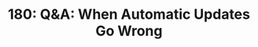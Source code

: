 ---
title: "180: Q&A: When Automatic Updates Go Wrong"
description: "Q&A180: What are our thoughts on automatic updates when those same updates cause issues? Can deepfake technology have positive uses for privacy and disinformation? How would we ensure as privacy as possible using a Quest headset? What are some of our favorite YouTube channels?"
datePublished: 2024-06-05
dateUpdated: 2024-06-05
linkForum: "https://discuss.techlore.tech/t/paypals-new-ad-network-uses-your-data/8798"
linkYouTube: "https://www.youtube.com/watch?v=PhkYzEQQtnw"
linkdOdysee: "https://odysee.com/@surveillancereport:2/q-a-when-automatic-updates-go-wrong:b"
tags: [ "SR", "Q&A" ]
---